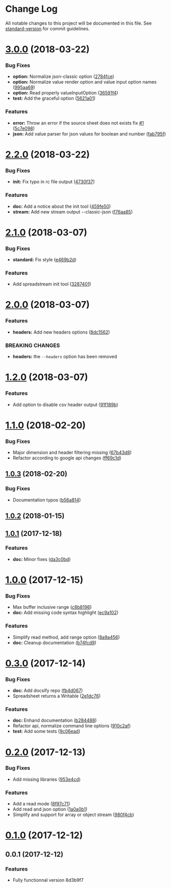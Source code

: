# Change Log

All notable changes to this project will be documented in this file. See [standard-version](https://github.com/conventional-changelog/standard-version) for commit guidelines.

<a name="3.0.0"></a>
# [3.0.0](https://github.com/nodys/spreadstream/compare/v2.2.0...v3.0.0) (2018-03-22)


### Bug Fixes

* **option:** Normalize json-classic option ([2784fce](https://github.com/nodys/spreadstream/commit/2784fce))
* **option:** Normalize value render option and value input option names ([995aa69](https://github.com/nodys/spreadstream/commit/995aa69))
* **option:** Read properly valueInputOption ([36591f4](https://github.com/nodys/spreadstream/commit/36591f4))
* **test:** Add the graceful option ([5621a01](https://github.com/nodys/spreadstream/commit/5621a01))


### Features

* **error:** Throw an error if the source sheet does not exists fix [#1](https://github.com/nodys/spreadstream/issues/1) ([5c7e098](https://github.com/nodys/spreadstream/commit/5c7e098))
* **json:** Add value parser for json values for boolean and number ([fab795f](https://github.com/nodys/spreadstream/commit/fab795f))



<a name="2.2.0"></a>
# [2.2.0](https://github.com/nodys/spreadstream/compare/v2.1.0...v2.2.0) (2018-03-22)


### Bug Fixes

* **init:** Fix typo in rc file output ([4730f37](https://github.com/nodys/spreadstream/commit/4730f37))


### Features

* **doc:** Add a notice about the init tool ([459fe50](https://github.com/nodys/spreadstream/commit/459fe50))
* **stream:** Add new stream output --classic-json ([f76aa85](https://github.com/nodys/spreadstream/commit/f76aa85))



<a name="2.1.0"></a>
# [2.1.0](https://github.com/nodys/spreadstream/compare/v2.0.0...v2.1.0) (2018-03-07)


### Bug Fixes

* **standard:** Fix style ([e469b2d](https://github.com/nodys/spreadstream/commit/e469b2d))


### Features

* Add spreadstream init tool ([3287401](https://github.com/nodys/spreadstream/commit/3287401))



<a name="2.0.0"></a>
# [2.0.0](https://github.com/nodys/spreadstream/compare/v1.2.0...v2.0.0) (2018-03-07)


### Features

* **headers:** Add new headers options ([8dc1562](https://github.com/nodys/spreadstream/commit/8dc1562))


### BREAKING CHANGES

* **headers:** the `--headers` option has been removed



<a name="1.2.0"></a>
# [1.2.0](https://github.com/nodys/spreadstream/compare/v1.1.0...v1.2.0) (2018-03-07)


### Features

* Add option to disable csv header output ([91f189b](https://github.com/nodys/spreadstream/commit/91f189b))



<a name="1.1.0"></a>
# [1.1.0](https://github.com/nodys/spreadstream/compare/v1.0.3...v1.1.0) (2018-02-20)


### Bug Fixes

* Major dimension and header filtering missing ([67b43d8](https://github.com/nodys/spreadstream/commit/67b43d8))
* Refactor according to google api changes ([ff69c1d](https://github.com/nodys/spreadstream/commit/ff69c1d))



<a name="1.0.3"></a>
## [1.0.3](https://github.com/nodys/spreadstream/compare/v1.0.2...v1.0.3) (2018-02-20)


### Bug Fixes

* Documentation typos ([b56a814](https://github.com/nodys/spreadstream/commit/b56a814))



<a name="1.0.2"></a>
## [1.0.2](https://github.com/nodys/spreadstream/compare/v1.0.1...v1.0.2) (2018-01-15)



<a name="1.0.1"></a>
## [1.0.1](https://github.com/nodys/spreadstream/compare/v1.0.0...v1.0.1) (2017-12-18)


### Features

* **doc:** Minor fixes ([da3c0bd](https://github.com/nodys/spreadstream/commit/da3c0bd))



<a name="1.0.0"></a>
# [1.0.0](https://github.com/nodys/spreadstream/compare/v0.3.0...v1.0.0) (2017-12-15)


### Bug Fixes

* Max buffer inclusive range ([c8b8196](https://github.com/nodys/spreadstream/commit/c8b8196))
* **doc:** Add missing code syntax highlight ([ec9a102](https://github.com/nodys/spreadstream/commit/ec9a102))


### Features

* Simplify read method, add range option ([8a9a456](https://github.com/nodys/spreadstream/commit/8a9a456))
* **doc:** Cleanup documentation ([b74fcd9](https://github.com/nodys/spreadstream/commit/b74fcd9))



<a name="0.3.0"></a>
# [0.3.0](https://github.com/nodys/spreadstream/compare/v0.2.0...v0.3.0) (2017-12-14)


### Bug Fixes

* **doc:** Add docsify repo ([fb4d067](https://github.com/nodys/spreadstream/commit/fb4d067))
* Spreadsheet returns a Writable ([2e1dc76](https://github.com/nodys/spreadstream/commit/2e1dc76))


### Features

* **doc:** Enhand documentation ([b284488](https://github.com/nodys/spreadstream/commit/b284488))
* Refactor api, normalize command line options ([910c2af](https://github.com/nodys/spreadstream/commit/910c2af))
* **test:** Add some tests ([9c06ead](https://github.com/nodys/spreadstream/commit/9c06ead))



<a name="0.2.0"></a>
# [0.2.0](https://github.com/nodys/spreadstream/compare/v0.1.0...v0.2.0) (2017-12-13)


### Bug Fixes

* Add missing libraries ([953e4cd](https://github.com/nodys/spreadstream/commit/953e4cd))


### Features

* Add a read mode ([8f97c71](https://github.com/nodys/spreadstream/commit/8f97c71))
* Add read and json option ([1a0a0b1](https://github.com/nodys/spreadstream/commit/1a0a0b1))
* Simplify and support for array or object stream ([980f4cb](https://github.com/nodys/spreadstream/commit/980f4cb))



<a name="0.1.0"></a>
# [0.1.0](https://github.com/nodys/spreadstream/compare/v0.0.1...v0.1.0) (2017-12-12)



<a name="0.0.1"></a>
## 0.0.1 (2017-12-12)


### Features

* Fully functionnal version 8d3b9f7
